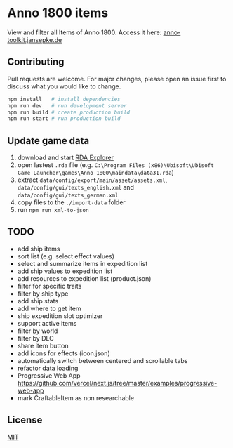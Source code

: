 # Anno 1800 items

View and filter all Items of Anno 1800. Access it here: [anno-toolkit.jansepke.de](https://anno-toolkit.jansepke.de/)

## Contributing

Pull requests are welcome. For major changes, please open an issue first to discuss what you would like to change.

```bash
npm install   # install dependencies
npm run dev   # run development server
npm run build # create production build
npm run start # run production build
```

## Update game data

1. download and start [RDA Explorer](https://github.com/lysannschlegel/RDAExplorer)
1. open lastest `.rda` file (e.g. `C:\Program Files (x86)\Ubisoft\Ubisoft Game Launcher\games\Anno 1800\maindata\data31.rda`)
1. extract `data/config/export/main/asset/assets.xml`, `data/config/gui/texts_english.xml` and `data/config/gui/texts_german.xml`
1. copy files to the `./import-data` folder
1. run `npm run xml-to-json`

## TODO

- add ship items
- sort list (e.g. select effect values)
- select and summarize items in expedition list
- add ship values to expedition list
- add resources to expedition list (product.json)
- filter for specific traits
- filter by ship type
- add ship stats
- add where to get item
- ship expedition slot optimizer
- support active items
- filter by world
- filter by DLC
- share item button
- add icons for effects (icon.json)
- automatically switch between centered and scrollable tabs
- refactor data loading
- Progressive Web App https://github.com/vercel/next.js/tree/master/examples/progressive-web-app
- mark CraftableItem as non researchable

## License

[MIT](https://choosealicense.com/licenses/mit/)
